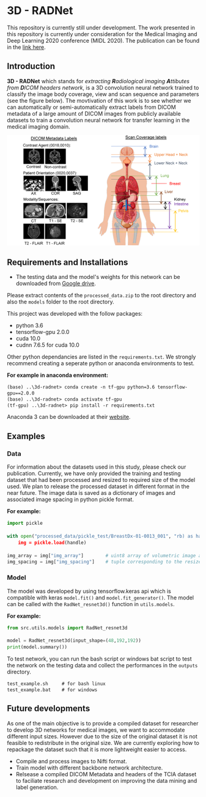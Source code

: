 # 3D - RADNet
This repository is currently still under development. The work presented in this repository is currently under consideration for the Medical Imaging and Deep Learning 2020 conference (MIDL 2020). The publication can be found in the [link here]( https://openreview.net/forum?id=CCbuElJreP).

## Introduction
**3D - RADNet** which stands for *extracting **R**adiological imaging **A**ttibutes from **D**ICOM headers network*, is a 3D convolution neural network trained to classify the image body coverage, view and scan sequence and parameters (see the figure below). The movtivation of this work is to see  whether we can automatically or semi-automatically extract labels from DICOM metadata of a large amount of DICOM images from publicly available datasets to train a convolution neural network for transfer learning in the medical imaging domain.

![Model predictions](figures/Figures.png)

## Requirements and Installations
- The testing data and the model's weights for this network can be downloaded from [Google drive](https://drive.google.com/drive/folders/12mjuS23pBy-KZTN3KNDJAlTxr2tttioX?usp=sharing).  

Please extract contents of the ```processed_data.zip``` to the root directory and also the ```models``` folder to the root directory.

This project was developed with the follow packages:
- python 3.6
- tensorflow-gpu 2.0.0
- cuda 10.0
- cudnn 7.6.5 for cuda 10.0

Other python dependancies are listed in the ```requirements.txt```. We strongly recommend creating a seperate python or anaconda environments to test.  

**For example in anaconda environment:**
```
(base) ..\3d-radnet> conda create -n tf-gpu python=3.6 tensorflow-gpu==2.0.0
(base) ..\3d-radnet> conda activate tf-gpu
(tf-gpu) ..\3d-radnet> pip install -r requirements.txt
```
Anaconda 3 can be downloaded at their [website](https://www.anaconda.com/distribution/#download-section).

## Examples
### Data
For information about the datasets used in this study, please check our publication. Currently, we have only provided the training and testing dataset that had been processed and resized to required size of the model used. We plan to release the processed dataset in different format in the near future. The image data is saved as a dictionary of images and associated image spacing in python pickle format.  

**For example:** 
```python
import pickle

with open("processed_data/pickle_test/BreastDx-01-0013_001", "rb) as handle:
    img = pickle.load(handle)
    
img_array = img["img_array"]        # uint8 array of volumetric image array 
img_spacing = img["img_spacing"]    # tuple corresponding to the resized image spacing of the scan
```
### Model
The model was developed by using tensorflow.keras api which is compatible with keras ```model.fit()``` and ```model.fit_generator()```. The model can be called with the ```RadNet_resnet3d()``` function in ```utils.models```.  
  
**For example:**
```python
from src.utils.models import RadNet_resnet3d

model = RadNet_resnet3d(input_shape=(48,192,192))
print(model.summary())
```
To test network, you can run the bash script or windows bat script to test the network on the testing data and collect the performances in the ```outputs``` directory.
```
test_example.sh     # for bash linux
test_example.bat    # for windows
```
## Future developments
As one of the main objective is to provide a compiled dataset for researcher to develop 3D networks for medical images, we want to accommodate different input sizes. However due to the size of the original dataset it is not feasible to redistribute in the original size. We are currently exploring how to repackage the dataset such that it is more lightweight easier to access.

- Compile and process images to Nifti format.
- Train model with different backbone network architecture.
- Relsease a compiled DICOM Metadata and headers of the TCIA dataset to faciliate research and development on improving the data mining and label generation.
